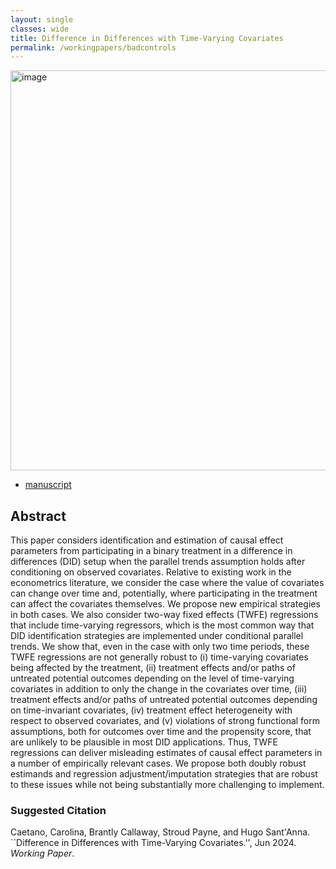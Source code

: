 ```yaml
---
layout: single
classes: wide
title: Difference in Differences with Time-Varying Covariates
permalink: /workingpapers/badcontrols
---
```

<img width="640" alt="image" src="https://github.com/assets/images/att_badcontrols.png">

- <a href="https://arxiv.org/pdf/2202.02903" target="_blank">manuscript</a>

## Abstract
This paper considers identification and estimation of causal effect parameters from participating in a binary treatment in a difference in differences (DID) setup when the parallel trends assumption holds after conditioning on observed covariates. Relative to existing work in the econometrics literature, we consider the case where the value of covariates can change over time and, potentially, where participating in the treatment can affect the covariates themselves. We propose new empirical strategies in both cases. We also consider two-way fixed effects (TWFE) regressions that include time-varying regressors, which is the most common way that DID identification strategies are implemented under conditional parallel trends. We show that, even in the case with only two time periods, these TWFE regressions are not generally robust to (i) time-varying covariates being affected by the treatment, (ii) treatment effects and/or paths of untreated potential outcomes depending on the level of time-varying covariates in addition to only the change in the covariates over time, (iii) treatment effects and/or paths of untreated potential outcomes depending on time-invariant covariates, (iv) treatment effect heterogeneity with respect to observed covariates, and (v) violations of strong functional form assumptions, both for outcomes over time and the propensity score, that are unlikely to be plausible in most DID applications. Thus, TWFE regressions can deliver misleading estimates of causal effect parameters in a number of empirically relevant cases. We propose both doubly robust estimands and regression adjustment/imputation strategies that are robust to these issues while not being substantially more challenging to implement.

### Suggested Citation
Caetano, Carolina, Brantly Callaway, Stroud Payne, and Hugo Sant'Anna. ``Difference in Differences with Time-Varying Covariates.'', Jun 2024. *Working Paper*.

